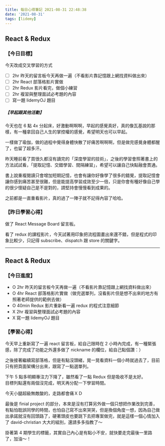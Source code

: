 ```yaml
---
title: 每日心得筆記 2021-08-31 22:48:38
date: '2021-08-31'
tags: [lidemy]
---
```


## React & Redux

### 【今日目標】

今天改成交叉學習的方式

- [ ] 2hr 昨天的留言板今天再做一遍（不看影片靠記憶跟上網找資料做出來）
- [ ] 2hr React 部落格影片實做
- [ ] 2hr Redux 影片看完，做個小練習
- [ ] 2hr 複習與整理面試必考題的內容
- [ ] 寫一題 lidemyOJ 題目

##### 【早起跟其他活動】

今天也在 6 點 4x 分起床，好激動啊啊啊，早起的感覺真好，真的像瓦基說的那樣，有一種拿回自己人生的掌控權的感覺，希望明天也可以早起。

一樣做了瑜伽，做的過程中覺得身體快散了好痛苦啊啊啊，但是做完感覺身體都醒了，也留了超多汗。

昨天睡前看了買很久都沒有讀完的「深度學習的技術」，之後的學習會照著書上的方法試試看，「提取記憶、交錯學習、間隔練習」，希望可以讓自己快點融會貫通。

書上說重複閱讀只會增加短期記憶，也會有讓你好像學了很多的錯覺，提取記憶會讓你感到痛苦甚至很難，但是能提高學習成效至少一倍，只是你會有種好像自己學的很少懷疑自己是不是對的，請堅持會慢慢看到成果的。

之前都是一直重看影片，真的過了一陣子就不記得內容了哈哈。

### 【昨日學習心得】

做了 React Message Board 留言板。

看了 redux 的課程影片，今天試著用印象把流程圖畫出來還不錯，但是程式的印象比較少，只記得 subscribe、dispatch 跟 store 的關鍵字。

---

## React & Redux

### 【今日進度】

- O 2hr 昨天的留言板今天再做一遍（不看影片靠記憶跟上網找資料做出來）
- O 4hr React 部落格影片實做（做完選單列，沒看影片但是想不出來的地方有照著老師提供的範例去做）
- O 40min Redux 影片重新看一遍 redux 的程式注意細節
- X 2hr 複習與整理面試必考題的內容
- X 寫一題 lidemyOJ 題目

### 【學習心得】

今天早上重新寫了一遍 react 留言板，給自己限時在 2 小時內完成，有一種緊張感，除了完成了功能之外還多做了 nickname 的欄位，給自己點個讚：）

之後接著繼續寫部落格，但是有點沒頭緒，晃一晃看資料一個小時就過去了，目前只有把頁面架構分出來，跟寫了一點選單列。

下午 5 點多明顯專注力下降了，雖然看了一點 Redux 但是吸收不是太好。  
目標列點還有兩個沒完成，明天再分配一下學習時間。

今天小腿超級無敵酸的，走路都會痛ＸＤ

最後是 finial project 的部分，本來是沒有打算另外做一個只想把作業改到完善，有點怕耽誤同學的時間，也怕自己寫不出來哭哭，但是換個角度一想，因為自己做出承諾就沒有回頭路了，硬著頭皮也要跳下去把專案做完，就是這樣一個心情加入了 david-christian 大大的組別，還請多多指教了～

掛著第 4 期學生的標籤，其實自己內心是有點小不安，就快要走完最後一里路了，加油～！
